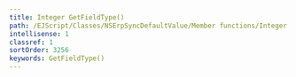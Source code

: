 ```yaml
---
title: Integer GetFieldType()
path: /EJScript/Classes/NSErpSyncDefaultValue/Member functions/Integer GetFieldType()
intellisense: 1
classref: 1
sortOrder: 3256
keywords: GetFieldType()
---
```





